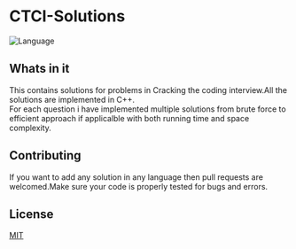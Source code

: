 # CTCI-Solutions
![Language](https://img.shields.io/badge/Language-C%2B%2B-brightgreen)
## Whats in it
 This contains solutions for problems in Cracking the coding interview.All the solutions are implemented in C++.  
 For each question i have implemented multiple solutions from brute force to efficient approach if applicalble with both running time and
 space complexity.
## Contributing
If you want to add any solution in any language then pull requests are welcomed.Make sure your code is properly tested for bugs and
errors.
## License
[MIT](https://choosealicense.com/licenses/mit/)

